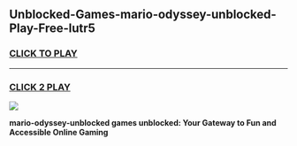 
## Unblocked-Games-mario-odyssey-unblocked-Play-Free-lutr5
<h3>
<a href="https://premium76.site?title=mario-odyssey-unblocked&ref=23A">CLICK TO PLAY</a></h3>
<hr>

<h3>
<a href="https://premium76.site?title=mario-odyssey-unblocked&ref=23A">CLICK 2 PLAY</a>
  
</h3>

<a href="https://premium76.site?title=mario-odyssey-unblocked&ref=23A"><img src="https://clearcache.store/games.png"></a>


**mario-odyssey-unblocked games unblocked: Your Gateway to Fun and Accessible Online Gaming**
